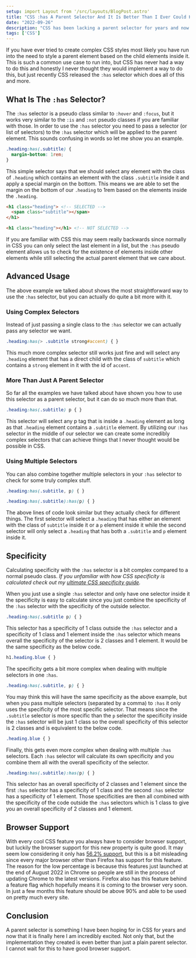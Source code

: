 ```yaml
---
setup: import Layout from '/src/layouts/BlogPost.astro'
title: "CSS :has A Parent Selector And It Is Better Than I Ever Could Have Hoped For"
date: "2022-09-26"
description: "CSS has been lacking a parent selector for years and now they finally introduced one with the :has pseudo class and it is incredible!"
tags: ['CSS']
---
```


If you have ever tried to create complex CSS styles most likely you have run into the need to style a parent element based on the child elements inside it. This is such a common use case to run into, but CSS has never had a way to do this and honestly I never thought they would implement a way to do this, but just recently CSS released the `:has` selector which does all of this and more.

## What Is The `:has` Selector?

The `:has` selector is a pseudo class similar to `:hover` and `:focus`, but it works very similar to the `:is` and `:not` pseudo classes if you are familiar with those. In order to use the `:has` selector you need to pass a selector (or list of selectors) to the `:has` selector which will be applied to the parent element. This sounds confusing in words so let me show you an example.
```css
.heading:has(.subtitle) {
  margin-bottom: 1rem;
}
```
This simple selector says that we should select any element with the class of `.heading` which contains an element with the class `.subtitle` inside it and apply a special margin on the bottom. This means we are able to set the margin on the bottom of our `.heading` to 1rem based on the elements inside the `.heading`.
```html
<h1 class="heading"> <!-- SELECTED -->
  <span class="subtitle"></span>
</h1>

<h1 class="heading"></h1> <!-- NOT SELECTED -->
```

If you are familiar with CSS this may seem really backwards since normally in CSS you can only select the last element in a list, but the `:has` pseudo element allows us to check for the existence of elements inside other elements while still selecting the actual parent element that we care about.

## Advanced Usage

The above example we talked about shows the most straightforward way to use the `:has` selector, but you can actually do quite a bit more with it.

### Using Complex Selectors

Instead of just passing a single class to the `:has` selector we can actually pass any selector we want.
```css
.heading:has(> .subtitle strong#accent) { }
```
This much more complex selector still works just fine and will select any `.heading` element that has a direct child with the class of `subtitle` which contains a `strong` element in it with the id of `accent`.

### More Than Just A Parent Selector

So far all the examples we have talked about have shown you how to use this selector as a parent selector, but it can do so much more than that.
```css
.heading:has(.subtitle) p { }
```
This selector will select any p tag that is inside a `.heading` element as long as that `.heading` element contains a `.subtitle` element. By utilizing our `:has` selector in the middle of our selector we can create some incredibly complex selectors that can achieve things that I never thought would be possible in CSS.

### Using Multiple Selectors

You can also combine together multiple selectors in your `:has` selector to check for some truly complex stuff.
```css
.heading:has(.subtitle, p) { }

.heading:has(.subtitle):has(p) { }
```
The above lines of code look similar but they actually check for different things. The first selector will select a `.heading` that has either an element with the class of `subtitle` inside it or a `p` element inside it while the second selector will only select a `.heading` that has both a `.subtitle` and `p` element inside it.


## Specificity

Calculating specificity with the `:has` selector is a bit complex compared to a normal pseudo class. *If you unfamiliar with how CSS specificity is calculated check out my [ultimate CSS specificity guide](/2020-02/css-specificity).*

When you just use a single `:has` selector and only have one selector inside it the specificity is easy to calculate since you just combine the specificity of the `:has` selector with the specificity of the outside selector.
```css
.heading:has(.subtitle p) { }
```
This selector has a specificity of 1 class outside the `:has` selector and a specificity of 1 class and 1 element inside the `:has` selector which means overall the specificity of the selector is 2 classes and 1 element. It would be the same specificity as the below code.
```css
h1.heading.blue { }
```
The specificity gets a bit more complex when dealing with multiple selectors in one `:has`.
```css
.heading:has(.subtitle, p) { }
```
You may think this will have the same specificity as the above example, but when you pass multiple selectors (separated by a comma) to `:has` it only uses the specificity of the most specific selector. That means since the `.subtitle` selector is more specific than the `p` selector the specificity inside the `:has` selector will be just 1 class so the overall specificity of this selector is 2 classes and is equivalent to the below code.
```css
.heading.blue { }
```
Finally, this gets even more complex when dealing with multiple `:has` selectors. Each `:has` selector will calculate its own specificity and you combine them all with the overall specificity of the selector.
```css
.heading:has(.subtitle):has(p) { }
```
This selector has an overall specificity of 2 classes and 1 element since the first `:has` selector has a specificity of 1 class and the second `:has` selector has a specificity of 1 element. Those specificities are then all combined with the specificity of the code outside the `:has` selectors which is 1 class to give you an overall specificity of 2 classes and 1 element.

## Browser Support

With every cool CSS feature you always have to consider browser support, but luckily the browser support for this new property is quite good. It may seem low considering it only has [56.2% support](https://caniuse.com/css-has), but this is a bit misleading since every major browser other than Firefox has support for this feature. The reason for the low percentage is because this features just launched at the end of August 2022 in Chrome so people are still in the process of updating Chrome to the latest versions. Firefox also has this feature behind a feature flag which hopefully means it is coming to the browser very soon. In just a few months this feature should be above 90% and able to be used on pretty much every site.

## Conclusion

A parent selector is something I have been hoping for in CSS for years and now that it is finally here I am incredibly excited. Not only that, but the implementation they created is even better than just a plain parent selector. I cannot wait for this to have good browser support.